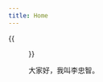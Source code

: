 ```yaml
---
title: Home
---
```


{{<figure src="http://pic1.win4000.com/wallpaper/d/5513839249e9a.jpg" title="This is me, which is me (我就是我，不一样的烟火)" width="450">}}

大家好，我叫李忠智。